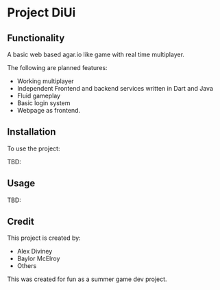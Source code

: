# Project DiUi

## Functionality
A basic web based agar.io like game with real time multiplayer.

The following are planned features:
- Working multiplayer
- Independent Frontend and backend services written in Dart and Java 
- Fluid gameplay
- Basic login system
- Webpage as frontend. 

## Installation
To use the project:

TBD: 

## Usage

TBD: 

## Credit
This project is created by:
- Alex Diviney
- Baylor McElroy
- Others 

This was created for fun as a summer game dev project. 